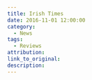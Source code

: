 ```yaml
---
title: Irish Times
date: 2016-11-01 12:00:00
category:
  - News
tags:
  - Reviews
attribution:
link_to_original:
description:
---
```

